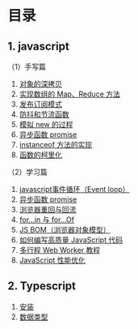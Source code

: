 # 目录

## 1. javascript

（1）手写篇

1. [对象的深拷贝](./clone-deep.md)
1. [实现数组的 Map、Reduce 方法](./array-method.md)
1. [发布订阅模式](./emitter.md)
1. [防抖和节流函数](./debounce-throttle.md)
1. [模拟 new 的过程](./new.md)
1. [异步函数 promise](./promise.md)
1. [instanceof 方法的实现](./instanceof.md)
1. [函数的柯里化](./curry.md)

（2）学习篇

<!-- 1. [判断数据类型](./data-type.md) -->
1. [javascript事件循环（Event loop）](./event-loop.md)
1. [异步函数 promise](./promise.md)
1. [浏览器重回与回流](./redraw-reflow.md)
1. [for...in 与 for...Of](./inAndOf.md)
1. [JS BOM（浏览器对象模型）](./bom.md)
1. [如何编写高质量 JavaScript 代码](./effactive-js.md)
1. [多行程 Web Worker 教程](./webworker.md)
1. [JavaScript 性能优化](./fast-js.md)

## 2. Typescript

1. [安装](./t-install.md)
1. [数据类型](./t-base.md)

 
 <comment-comment/> 
 